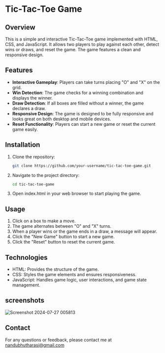 # Tic-Tac-Toe Game

## Overview

This is a simple and interactive Tic-Tac-Toe game implemented with HTML, CSS, and JavaScript. It allows two players to play against each other, detect wins or draws, and reset the game. The game features a clean and responsive design.

## Features

- **Interactive Gameplay**: Players can take turns placing "O" and "X" on the grid.
- **Win Detection**: The game checks for a winning combination and displays the winner.
- **Draw Detection**: If all boxes are filled without a winner, the game declares a draw.
- **Responsive Design**: The game is designed to be fully responsive and looks great on both desktop and mobile devices.
- **Reset Functionality**: Players can start a new game or reset the current game easily.

## Installation

1. Clone the repository:
   ```sh
   git clone https://github.com/your-username/tic-tac-toe-game.git
2. Navigate to the project directory:
   ```sh
   cd tic-tac-toe-game
   
3. Open index.html in your web browser to start playing the game.

## Usage
1. Click on a box to make a move.
2. The game alternates between "O" and "X" turns.
3. When a player wins or the game ends in a draw, a message will appear.
4. Click the "New Game" button to start a new game.
5. Click the "Reset" button to reset the current game.
   
## Technologies
- HTML: Provides the structure of the game.
- CSS: Styles the game elements and ensures responsiveness.
- JavaScript: Handles game logic, user interactions, and game state management.

## screenshots

![Screenshot 2024-07-27 005813](https://github.com/user-attachments/assets/3b4ca7af-2bca-49ed-9b28-c23a09d2f9d1)

## Contact
For any questions or feedback, please contact me at nandubhutharasi@gmail.com
